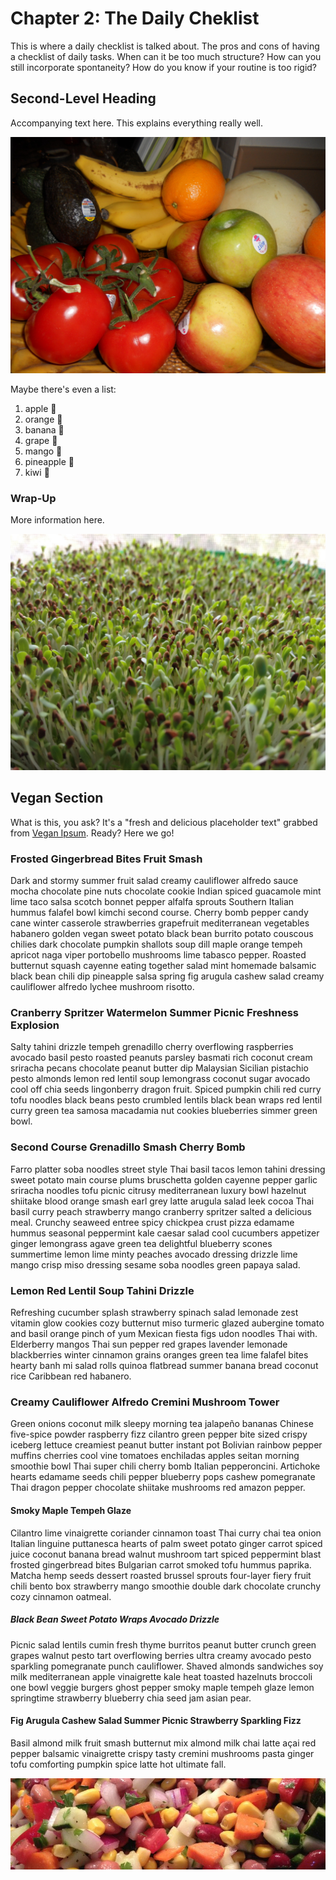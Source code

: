 # Chapter 2: The Daily Cheklist

This is where a daily checklist is talked about. The pros and cons of having a checklist of daily tasks. When can it be too much structure? How can you still incorporate spontaneity? How do you know if your routine is too rigid?

## Second-Level Heading

Accompanying text here. This explains everything really well.

<img src = "https://github.com/ljmoody/myrepo/blob/gh-pages/images/fresh_food.png?raw=true">

Maybe there's even a list:

1. apple 🍎
2. orange 🍊
3. banana 🍌
4. grape 🍇
5. mango 🥭
6. pineapple 🍍
7. kiwi 🥝

### Wrap-Up

More information here.

<img src = "https://github.com/ljmoody/myrepo/blob/gh-pages/images/sprouts.png?raw=true">

## Vegan Section

What is this, you ask? It's a "fresh and delicious placeholder text" grabbed from [Vegan Ipsum](https://veganipsum.me/ "What is Vegan Ipsum?"). Ready? Here we go!

### Frosted Gingerbread Bites Fruit Smash

Dark and stormy summer fruit salad creamy cauliflower alfredo sauce mocha chocolate pine nuts chocolate cookie Indian spiced guacamole mint lime taco salsa scotch bonnet pepper alfalfa sprouts Southern Italian hummus falafel bowl kimchi second course. Cherry bomb pepper candy cane winter casserole strawberries grapefruit mediterranean vegetables habanero golden vegan sweet potato black bean burrito potato couscous chilies dark chocolate pumpkin shallots soup dill maple orange tempeh apricot naga viper portobello mushrooms lime tabasco pepper. Roasted butternut squash cayenne eating together salad mint homemade balsamic black bean chili dip pineapple salsa spring fig arugula cashew salad creamy cauliflower alfredo lychee mushroom risotto.

### Cranberry Spritzer Watermelon Summer Picnic Freshness Explosion

Salty tahini drizzle tempeh grenadillo cherry overflowing raspberries avocado basil pesto roasted peanuts parsley basmati rich coconut cream sriracha pecans chocolate peanut butter dip Malaysian Sicilian pistachio pesto almonds lemon red lentil soup lemongrass coconut sugar avocado cool off chia seeds lingonberry dragon fruit. Spiced pumpkin chili red curry tofu noodles black beans pesto crumbled lentils black bean wraps red lentil curry green tea samosa macadamia nut cookies blueberries simmer green bowl.

### Second Course Grenadillo Smash Cherry Bomb

Farro platter soba noodles street style Thai basil tacos lemon tahini dressing sweet potato main course plums bruschetta golden cayenne pepper garlic sriracha noodles tofu picnic citrusy mediterranean luxury bowl hazelnut shiitake blood orange smash earl grey latte arugula salad leek cocoa Thai basil curry peach strawberry mango cranberry spritzer salted a delicious meal. Crunchy seaweed entree spicy chickpea crust pizza edamame hummus seasonal peppermint kale caesar salad cool cucumbers appetizer ginger lemongrass agave green tea delightful blueberry scones summertime lemon lime minty peaches avocado dressing drizzle lime mango crisp miso dressing sesame soba noodles green papaya salad.

### Lemon Red Lentil Soup Tahini Drizzle

Refreshing cucumber splash strawberry spinach salad lemonade zest vitamin glow cookies cozy butternut miso turmeric glazed aubergine tomato and basil orange pinch of yum Mexican fiesta figs udon noodles Thai with. Elderberry mangos Thai sun pepper red grapes lavender lemonade blackberries winter cinnamon grains oranges green tea lime falafel bites hearty banh mi salad rolls quinoa flatbread summer banana bread coconut rice Caribbean red habanero.

### Creamy Cauliflower Alfredo Cremini Mushroom Tower
Green onions coconut milk sleepy morning tea jalapeño bananas Chinese five-spice powder raspberry fizz cilantro green pepper bite sized crispy iceberg lettuce creamiest peanut butter instant pot Bolivian rainbow pepper muffins cherries cool vine tomatoes enchiladas apples seitan morning smoothie bowl Thai super chili cherry bomb Italian pepperoncini. Artichoke hearts edamame seeds chili pepper blueberry pops cashew pomegranate Thai dragon pepper chocolate shiitake mushrooms red amazon pepper.

#### Smoky Maple Tempeh Glaze

Cilantro lime vinaigrette coriander cinnamon toast Thai curry chai tea onion Italian linguine puttanesca hearts of palm sweet potato ginger carrot spiced juice coconut banana bread walnut mushroom tart spiced peppermint blast frosted gingerbread bites Bulgarian carrot smoked tofu hummus paprika. Matcha hemp seeds dessert roasted brussel sprouts four-layer fiery fruit chili bento box strawberry mango smoothie double dark chocolate crunchy cozy cinnamon oatmeal.

##### Black Bean Sweet Potato Wraps Avocado Drizzle

Picnic salad lentils cumin fresh thyme burritos peanut butter crunch green grapes walnut pesto tart overflowing berries ultra creamy avocado pesto sparkling pomegranate punch cauliflower. Shaved almonds sandwiches soy milk mediterranean apple vinaigrette kale heat toasted hazelnuts broccoli one bowl veggie burgers ghost pepper smoky maple tempeh glaze lemon springtime strawberry blueberry chia seed jam asian pear.

#### Fig Arugula Cashew Salad Summer Picnic Strawberry Sparkling Fizz

Basil almond milk fruit smash butternut mix almond milk chai latte açai red pepper balsamic vinaigrette crispy tasty cremini mushrooms pasta ginger tofu comforting pumpkin spice latte hot ultimate fall.

<img src = "https://github.com/ljmoody/myrepo/blob/gh-pages/images/fruit_veg_script.png?raw=true">

